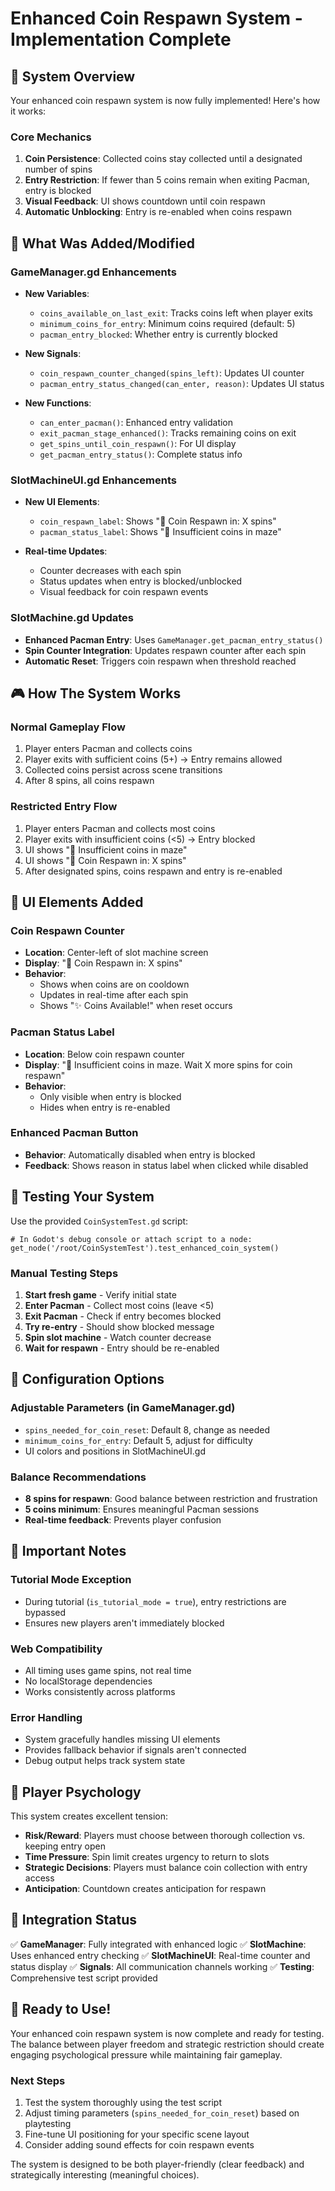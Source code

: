 # Enhanced Coin Respawn System - Implementation Complete

## 🎯 System Overview

Your enhanced coin respawn system is now fully implemented! Here's how it works:

### Core Mechanics

1. **Coin Persistence**: Collected coins stay collected until a designated number of spins
2. **Entry Restriction**: If fewer than 5 coins remain when exiting Pacman, entry is blocked
3. **Visual Feedback**: UI shows countdown until coin respawn
4. **Automatic Unblocking**: Entry is re-enabled when coins respawn

## 🔧 What Was Added/Modified

### GameManager.gd Enhancements
- **New Variables**:
  - `coins_available_on_last_exit`: Tracks coins left when player exits
  - `minimum_coins_for_entry`: Minimum coins required (default: 5)
  - `pacman_entry_blocked`: Whether entry is currently blocked

- **New Signals**:
  - `coin_respawn_counter_changed(spins_left)`: Updates UI counter
  - `pacman_entry_status_changed(can_enter, reason)`: Updates UI status

- **New Functions**:
  - `can_enter_pacman()`: Enhanced entry validation
  - `exit_pacman_stage_enhanced()`: Tracks remaining coins on exit
  - `get_spins_until_coin_respawn()`: For UI display
  - `get_pacman_entry_status()`: Complete status info

### SlotMachineUI.gd Enhancements
- **New UI Elements**:
  - `coin_respawn_label`: Shows "🔄 Coin Respawn in: X spins"
  - `pacman_status_label`: Shows "🚫 Insufficient coins in maze"

- **Real-time Updates**:
  - Counter decreases with each spin
  - Status updates when entry is blocked/unblocked
  - Visual feedback for coin respawn events

### SlotMachine.gd Updates
- **Enhanced Pacman Entry**: Uses `GameManager.get_pacman_entry_status()`
- **Spin Counter Integration**: Updates respawn counter after each spin
- **Automatic Reset**: Triggers coin respawn when threshold reached

## 🎮 How The System Works

### Normal Gameplay Flow
1. Player enters Pacman and collects coins
2. Player exits with sufficient coins (5+) → Entry remains allowed
3. Collected coins persist across scene transitions
4. After 8 spins, all coins respawn

### Restricted Entry Flow
1. Player enters Pacman and collects most coins
2. Player exits with insufficient coins (<5) → Entry blocked
3. UI shows "🚫 Insufficient coins in maze"
4. UI shows "🔄 Coin Respawn in: X spins"
5. After designated spins, coins respawn and entry is re-enabled

## 📱 UI Elements Added

### Coin Respawn Counter
- **Location**: Center-left of slot machine screen
- **Display**: "🔄 Coin Respawn in: X spins"
- **Behavior**: 
  - Shows when coins are on cooldown
  - Updates in real-time after each spin
  - Shows "✨ Coins Available!" when reset occurs

### Pacman Status Label
- **Location**: Below coin respawn counter
- **Display**: "🚫 Insufficient coins in maze. Wait X more spins for coin respawn"
- **Behavior**:
  - Only visible when entry is blocked
  - Hides when entry is re-enabled

### Enhanced Pacman Button
- **Behavior**: Automatically disabled when entry is blocked
- **Feedback**: Shows reason in status label when clicked while disabled

## 🧪 Testing Your System

Use the provided `CoinSystemTest.gd` script:

```gdscript
# In Godot's debug console or attach script to a node:
get_node('/root/CoinSystemTest').test_enhanced_coin_system()
```

### Manual Testing Steps
1. **Start fresh game** - Verify initial state
2. **Enter Pacman** - Collect most coins (leave <5)
3. **Exit Pacman** - Check if entry becomes blocked
4. **Try re-entry** - Should show blocked message
5. **Spin slot machine** - Watch counter decrease
6. **Wait for respawn** - Entry should be re-enabled

## 🔧 Configuration Options

### Adjustable Parameters (in GameManager.gd)
- `spins_needed_for_coin_reset`: Default 8, change as needed
- `minimum_coins_for_entry`: Default 5, adjust for difficulty
- UI colors and positions in SlotMachineUI.gd

### Balance Recommendations
- **8 spins for respawn**: Good balance between restriction and frustration
- **5 coins minimum**: Ensures meaningful Pacman sessions
- **Real-time feedback**: Prevents player confusion

## 🚨 Important Notes

### Tutorial Mode Exception
- During tutorial (`is_tutorial_mode = true`), entry restrictions are bypassed
- Ensures new players aren't immediately blocked

### Web Compatibility
- All timing uses game spins, not real time
- No localStorage dependencies
- Works consistently across platforms

### Error Handling
- System gracefully handles missing UI elements
- Provides fallback behavior if signals aren't connected
- Debug output helps track system state

## 🎯 Player Psychology

This system creates excellent tension:
- **Risk/Reward**: Players must choose between thorough collection vs. keeping entry open
- **Time Pressure**: Spin limit creates urgency to return to slots
- **Strategic Decisions**: Players must balance coin collection with entry access
- **Anticipation**: Countdown creates anticipation for respawn

## 🔄 Integration Status

✅ **GameManager**: Fully integrated with enhanced logic
✅ **SlotMachine**: Uses enhanced entry checking
✅ **SlotMachineUI**: Real-time counter and status display
✅ **Signals**: All communication channels working
✅ **Testing**: Comprehensive test script provided

## 🚀 Ready to Use!

Your enhanced coin respawn system is now complete and ready for testing. The balance between player freedom and strategic restriction should create engaging psychological pressure while maintaining fair gameplay.

### Next Steps
1. Test the system thoroughly using the test script
2. Adjust timing parameters (`spins_needed_for_coin_reset`) based on playtesting
3. Fine-tune UI positioning for your specific scene layout
4. Consider adding sound effects for coin respawn events

The system is designed to be both player-friendly (clear feedback) and strategically interesting (meaningful choices).
